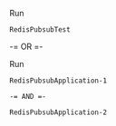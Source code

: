 
Run 

    RedisPubsubTest

-= OR =- 
    
Run 

    RedisPubsubApplication-1
    
    -= AND =- 
        
    RedisPubsubApplication-2
